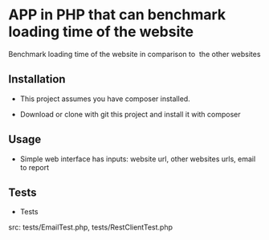  APP in PHP that can benchmark loading time of the website 
=======================

 Benchmark loading time of the website in comparison to  the other websites 

Installation
------------

  * This project assumes you have composer installed. 

  * Download or clone with git this project and install it with composer


Usage
--------------

  *  Simple web interface has inputs: website url, other websites urls, email to report
  

Tests
--------------

* Tests

src: tests/EmailTest.php, 
     tests/RestClientTest.php

